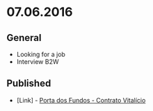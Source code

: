 # 07.06.2016

## General 

- Looking for a job
- Interview B2W


## Published

- \[Link\] - [Porta dos Fundos - Contrato Vitalício](http://imhomovies.com.br/opinions/em-cartaz/porta-dos-fundos-contrato-vitalicio/)
